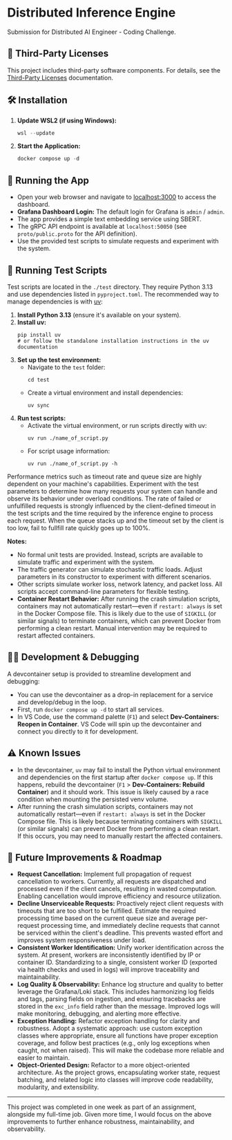 # Distributed Inference Engine

Submission for Distributed AI Engineer - Coding Challenge.

## 📄 Third-Party Licenses

This project includes third-party software components. For details, see the [Third-Party Licenses](licenses/third_party_licenses.md) documentation.

## 🛠️ Installation

1. **Update WSL2 (if using Windows):**
    ```powershell
    wsl --update
    ```
2. **Start the Application:**
    ```powershell
    docker compose up -d
    ```

## 🏃 Running the App

- Open your web browser and navigate to [localhost:3000](http://localhost:3000) to access the dashboard.
- **Grafana Dashboard Login:** The default login for Grafana is `admin` / `admin`.
- The app provides a simple text embedding service using SBERT.
- The gRPC API endpoint is available at `localhost:50050` (see `proto/public.proto` for the API definition).
- Use the provided test scripts to simulate requests and experiment with the system.

## 🧪 Running Test Scripts

Test scripts are located in the `./test` directory. They require Python 3.13 and use dependencies listed in `pyproject.toml`. The recommended way to manage dependencies is with [uv](https://docs.astral.sh/uv/getting-started/installation/):

1. **Install Python 3.13** (ensure it's available on your system).
2. **Install uv:**
    ```shell
    pip install uv
    # or follow the standalone installation instructions in the uv documentation
    ```
3. **Set up the test environment:**
    - Navigate to the `test` folder:
      ```shell
      cd test
      ```
    - Create a virtual environment and install dependencies:
      ```shell
      uv sync
      ```
4. **Run test scripts:**
    - Activate the virtual environment, or run scripts directly with uv:
      ```shell
      uv run ./name_of_script.py
      ```
    - For script usage information:
      ```shell
      uv run ./name_of_script.py -h
      ```

Performance metrics such as timeout rate and queue size are highly dependent on your machine's capabilities. Experiment with the test parameters to determine how many requests your system can handle and observe its behavior under overload conditions. The rate of failed or unfulfilled requests is strongly influenced by the client-defined timeout in the test scripts and the time required by the inference engine to process each request. When the queue stacks up and the timeout set by the client is too low, fail to fullfill rate quickly goes up to 100%.

**Notes:**
- No formal unit tests are provided. Instead, scripts are available to simulate traffic and experiment with the system.
- The traffic generator can simulate stochastic traffic loads. Adjust parameters in its constructor to experiment with different scenarios.
- Other scripts simulate worker loss, network latency, and packet loss. All scripts accept command-line parameters for flexible testing.
- **Container Restart Behavior:** After running the crash simulation scripts, containers may not automatically restart—even if `restart: always` is set in the Docker Compose file. This is likely due to the use of `SIGKILL` (or similar signals) to terminate containers, which can prevent Docker from performing a clean restart. Manual intervention may be required to restart affected containers.

## 🧑‍💻 Development & Debugging

A devcontainer setup is provided to streamline development and debugging:
- You can use the devcontainer as a drop-in replacement for a service and develop/debug in the loop.
- First, run `docker compose up -d` to start all services.
- In VS Code, use the command palette (`F1`) and select **Dev-Containers: Reopen in Container**. VS Code will spin up the devcontainer and connect you directly to it for development.

## ⚠️ Known Issues

- In the devcontainer, `uv` may fail to install the Python virtual environment and dependencies on the first startup after `docker compose up`. If this happens, rebuild the devcontainer (`F1` > **Dev-Containers: Rebuild Container**) and it should work. This issue is likely caused by a race condition when mounting the persisted venv volume.
- After running the crash simulation scripts, containers may not automatically restart—even if `restart: always` is set in the Docker Compose file. This is likely because terminating containers with `SIGKILL` (or similar signals) can prevent Docker from performing a clean restart. If this occurs, you may need to manually restart the affected containers.

## 🚀 Future Improvements & Roadmap

- **Request Cancellation:** Implement full propagation of request cancellation to workers. Currently, all requests are dispatched and processed even if the client cancels, resulting in wasted computation. Enabling cancellation would improve efficiency and resource utilization.
- **Decline Unserviceable Requests:** Proactively reject client requests with timeouts that are too short to be fulfilled. Estimate the required processing time based on the current queue size and average per-request processing time, and immediately decline requests that cannot be serviced within the client's deadline. This prevents wasted effort and improves system responsiveness under load.
- **Consistent Worker Identification:** Unify worker identification across the system. At present, workers are inconsistently identified by IP or container ID. Standardizing to a single, consistent worker ID (exported via health checks and used in logs) will improve traceability and maintainability.
- **Log Quality & Observability:** Enhance log structure and quality to better leverage the Grafana/Loki stack. This includes harmonizing log fields and tags, parsing fields on ingestion, and ensuring tracebacks are stored in the `exc_info` field rather than the message. Improved logs will make monitoring, debugging, and alerting more effective.
- **Exception Handling:** Refactor exception handling for clarity and robustness. Adopt a systematic approach: use custom exception classes where appropriate, ensure all functions have proper exception coverage, and follow best practices (e.g., only log exceptions when caught, not when raised). This will make the codebase more reliable and easier to maintain.
- **Object-Oriented Design:** Refactor to a more object-oriented architecture. As the project grows, encapsulating worker state, request batching, and related logic into classes will improve code readability, modularity, and extensibility.

---

This project was completed in one week as part of an assignment, alongside my full-time job. Given more time, I would focus on the above improvements to further enhance robustness, maintainability, and observability.